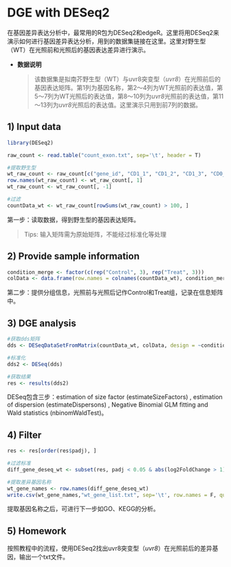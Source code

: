 # DGE with DESeq2

在基因差异表达分析中，最常用的R包为DESeq2和edgeR。这里将用DESeq2来演示如何进行基因差异表达分析，用到的数据集链接在这里。这里对野生型（WT）在光照前和光照后的基因表达差异进行演示。

* **数据说明**

  > 该数据集是拟南芥野生型（WT）与uvr8突变型（*uvr8*）在光照前后的基因表达矩阵。第1列为基因名称，第2～4列为WT光照前的表达值，第5～7列为WT光照后的表达值，第8～10列为*uvr8*光照前的表达值，第11～13列为*uvr8*光照后的表达值。这里演示只用到前7列的数据。

## 1\) Input data

``` R
library(DESeq2)

raw_count <- read.table("count_exon.txt", sep='\t', header = T)

#提取野生型
wt_raw_count <- raw_count[c("gene_id", "CD1_1", "CD1_2", "CD1_3", "CD0_1", "CD0_2", "CD0_3")]
row.names(wt_raw_count) <- wt_raw_count[, 1]
wt_raw_count <- wt_raw_count[, -1]

#过滤
countData_wt <- wt_raw_count[rowSums(wt_raw_count) > 100, ]
```

第一步：读取数据，得到野生型的基因表达矩阵。

> Tips: 输入矩阵需为原始矩阵，不能经过标准化等处理

## 2\) Provide sample information

``` R
condition_merge <- factor(c(rep("Control", 3), rep("Treat", 3)))
colData <- data.frame(row.names = colnames(countData_wt), condition_merge)
```

第二步：提供分组信息，光照前与光照后记作Control和Treat组，记录在信息矩阵中。

## 3\) DGE analysis

``` R
#获取dds矩阵
dds <- DESeqDataSetFromMatrix(countData_wt, colData, design = ~condition_merge)

#标准化
dds2 <- DESeq(dds)

#获取结果
res <- results(dds2)
```

DESeq包含三步：estimation of size factor (estimateSizeFactors) , estimation of dispersion (estimateDispersons) , Negative Binomial GLM fitting and Wald statistics (nbinomWaldTest)。

## 4\) Filter

``` R
res <- res[order(res$padj), ]

#过滤标准
diff_gene_deseq_wt <- subset(res, padj < 0.05 & abs(log2FoldChange > 1))

#提取差异基因名称
wt_gene_names <- row.names(diff_gene_deseq_wt)
write.csv(wt_gene_names,"wt_gene_list.txt", sep='\t', row.names = F, quote = F)
```

提取基因名称之后，可进行下一步如GO、KEGG的分析。

## 5\) Homework

按照教程中的流程，使用DESeq2找出uvr8突变型（*uvr8*）在光照前后的差异基因，输出一个txt文件。

